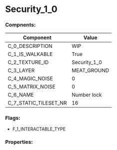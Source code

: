 

# Security_1_0





### Compnents: 
| Component | Value | 
|  --  |  --  | 
| C_0_DESCRIPTION | WIP                      | 
| C_1_IS_WALKABLE | True | 
| C_2_TEXTURE_ID | Security_1_0 | 
| C_3_LAYER | MEAT_GROUND | 
| C_4_MAGIC_NOISE | 0 | 
| C_5_MATRIX_NOISE | 0 | 
| C_6_NAME | Number lock | 
| C_7_STATIC_TILESET_NR | 16 | 


### Flags: 
* F_1_INTERACTABLE_TYPE


### Properties: 

